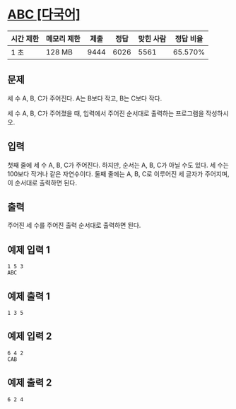 # [ABC [다국어]](https://www.acmicpc.net/problem/3047) 

| 시간 제한 | 메모리 제한 | 제출 | 정답 | 맞힌 사람 | 정답 비율 |
| --- | --- | --- | --- | --- | --- |
| 1 초 | 128 MB | 9444 | 6026 | 5561 | 65.570% |

## 문제

세 수 A, B, C가 주어진다. A는 B보다 작고, B는 C보다 작다.

세 수 A, B, C가 주어졌을 때, 입력에서 주어진 순서대로 출력하는 프로그램을 작성하시오.

## 입력

첫째 줄에 세 수 A, B, C가 주어진다. 하지만, 순서는 A, B, C가 아닐 수도 있다. 세 수는 100보다 작거나 같은 자연수이다. 둘째 줄에는 A, B, C로 이루어진 세 글자가 주어지며, 이 순서대로 출력하면 된다.

## 출력

주어진 세 수를 주어진 출력 순서대로 출력하면 된다.

## 예제 입력 1

```
1 5 3
ABC

```

## 예제 출력 1

```
1 3 5

```

## 예제 입력 2

```
6 4 2
CAB

```

## 예제 출력 2

```
6 2 4
```
